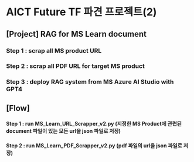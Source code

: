 # AICT Future TF 파견 프로젝트(2)
## [Project] RAG for MS Learn document

### Step 1 : scrap all MS product URL
### Step 2 : scrap all PDF URL for target MS product
### Step 3 : deploy RAG system from MS Azure AI Studio with GPT4

## [Flow]
#### Step 1 : run MS_Learn_URL_Scrapper_v2.py (지정한 MS Product에 관련된 document 파일이 있는 모든 url을 json 파일로 저장)
#### Step 2 : run MS_Learn_PDF_Scrapper_v2.py (pdf 파일의 url을 json 파일로 저장)

